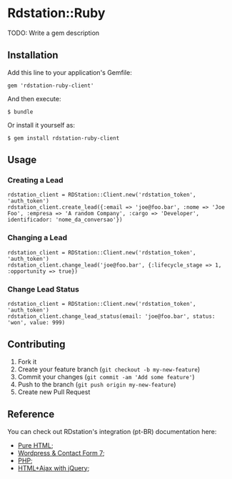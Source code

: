 # Rdstation::Ruby

TODO: Write a gem description

## Installation

Add this line to your application's Gemfile:

    gem 'rdstation-ruby-client'

And then execute:

    $ bundle

Or install it yourself as:

    $ gem install rdstation-ruby-client

## Usage

### Creating a Lead
    rdstation_client = RDStation::Client.new('rdstation_token', 'auth_token')
    rdstation_client.create_lead({:email => 'joe@foo.bar', :nome => 'Joe Foo', :empresa => 'A random Company', :cargo => 'Developer', identificador: 'nome_da_conversao'})

### Changing a Lead
    rdstation_client = RDStation::Client.new('rdstation_token', 'auth_token')
    rdstation_client.change_lead('joe@foo.bar', {:lifecycle_stage => 1, :opportunity => true})

### Change Lead Status
    rdstation_client = RDStation::Client.new('rdstation_token', 'auth_token')
    rdstation_client.change_lead_status(email: 'joe@foo.bar', status: 'won', value: 999)


## Contributing

1. Fork it
2. Create your feature branch (`git checkout -b my-new-feature`)
3. Commit your changes (`git commit -am 'Add some feature'`)
4. Push to the branch (`git push origin my-new-feature`)
5. Create new Pull Request

## Reference

You can check out RDstation's integration (pt-BR) documentation here:

- [Pure HTML](https://gist.github.com/pedrobachiega/3298970);
- [Wordpress & Contact Form 7](https://gist.github.com/pedrobachiega/3277536);
- [PHP](https://gist.github.com/pedrobachiega/3248293);
- [HTML+Ajax with jQuery](https://gist.github.com/pedrobachiega/3248013);
